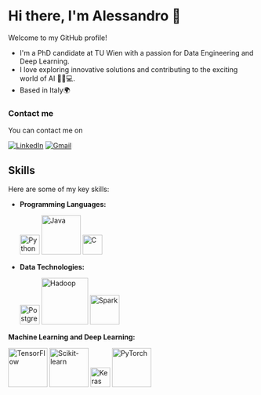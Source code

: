# Hi there, I'm Alessandro 👋

Welcome to my GitHub profile!
- I'm a PhD candidate at TU Wien with a passion for Data Engineering and Deep Learning.
- I love exploring innovative solutions and contributing to the exciting world of AI 🤖🤖💻.
- Based in Italy🌍

### Contact me

You can contact me on

[![LinkedIn](https://img.shields.io/badge/LinkedIn-%230077B5.svg?&style=for-the-badge&logo=linkedin&logoColor=white)](https://www.linkedin.com/in/alessandro-pesare-0a3650226/) [![Gmail](https://img.shields.io/badge/Gmail-%23D14836.svg?&style=for-the-badge&logo=gmail&logoColor=white)](mailto:alessandropesare.ing@gmail.com)


## Skills

Here are some of my key skills:

- **Programming Languages:**
  
  <img src="https://upload.wikimedia.org/wikipedia/commons/c/c3/Python-logo-notext.svg" alt="Python" width="40"/>         <img src="https://logowik.com/content/uploads/images/java1655.logowik.com.webp" alt="Java" width="80"/>          <img src="https://upload.wikimedia.org/wikipedia/commons/1/19/C_Logo.png" alt="C" width="40"/>
- **Data Technologies:**
  
  <img src="https://www.postgresql.org/media/img/about/press/elephant.png" alt="PostgreSQL" width="40"/>           <img src="https://upload.wikimedia.org/wikipedia/commons/3/38/Hadoop_logo_new.svg" alt="Hadoop" width="95"/>            <img src="https://upload.wikimedia.org/wikipedia/commons/f/f3/Apache_Spark_logo.svg" alt="Spark" width="60"/>

**Machine Learning and Deep Learning:**

<img src="https://upload.wikimedia.org/wikipedia/commons/a/ab/TensorFlow_logo.svg" alt="TensorFlow" width="80"/>
<img src="https://upload.wikimedia.org/wikipedia/commons/0/05/Scikit_learn_logo_small.svg" alt="Scikit-learn" width="80"/>
<img src="https://upload.wikimedia.org/wikipedia/commons/a/ae/Keras_logo.svg" alt="Keras" width="40"/>
<img src="https://upload.wikimedia.org/wikipedia/commons/6/6e/Pytorch-logo-notext.svg" alt="PyTorch" width="80"/>


<!--
**AlessandroPesare/AlessandroPesare** is a ✨ _special_ ✨ repository because its `README.md` (this file) appears on your GitHub profile.

Here are some ideas to get you started:

- 🔭 I’m currently working on ...
- 🌱 I’m currently learning ...
- 👯 I’m looking to collaborate on ...
- 🤔 I’m looking for help with ...
- 💬 Ask me about ...
- 📫 How to reach me: ...
- 😄 Pronouns: ...
- ⚡ Fun fact: ...
-->
